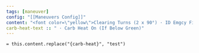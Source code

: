 ```yaml
---
tags: [maneuver]
config: "[[Maneuvers Config]]"
content: "<font color=\"yellow\">Clearing Turns (2 x 90°) · ID Emgcy Field · Mixture{carb-heat}</font>"
carb-heat-text :: " · Carb Heat On (If Below Green)"
---
```

`= this.content.replace("{carb-heat}", "test")`